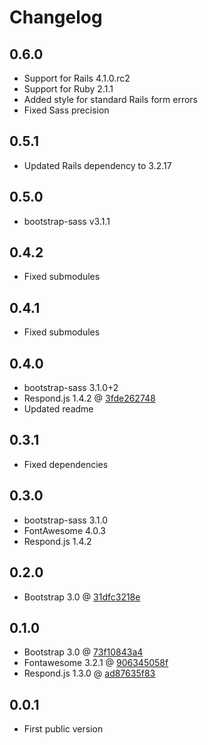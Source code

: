 # Changelog

## 0.6.0

* Support for Rails 4.1.0.rc2
* Support for Ruby 2.1.1
* Added style for standard Rails form errors
* Fixed Sass precision

## 0.5.1

* Updated Rails dependency to 3.2.17

## 0.5.0

* bootstrap-sass v3.1.1

## 0.4.2

* Fixed submodules

## 0.4.1

* Fixed submodules

## 0.4.0

* bootstrap-sass 3.1.0+2
* Respond.js 1.4.2 @ [3fde262748](https://github.com/scottjehl/Respond/commit/3fde2627484f8cb38e2bd4dbf2374cf41184b0f4)
* Updated readme

## 0.3.1

* Fixed dependencies

## 0.3.0

* bootstrap-sass 3.1.0
* FontAwesome 4.0.3
* Respond.js 1.4.2

## 0.2.0

* Bootstrap 3.0 @ [31dfc3218e](https://github.com/twbs/bootstrap/commit/31dfc3218e4aafca3a3963a632a22ee018362c00)

## 0.1.0

* Bootstrap 3.0 @ [73f10843a4](https://github.com/twbs/bootstrap/commit/73f10843a487ee94bed755ecfd7c853cb657bf38)
* Fontawesome 3.2.1 @ [906345058f](https://github.com/FortAwesome/Font-Awesome/commit/906345058f738c2b931f89754a319ed108e17bd8)
* Respond.js 1.3.0 @ [ad87635f83](https://github.com/scottjehl/Respond/commit/ad87635f83f8b811e1da53c082325a4b35960771)

## 0.0.1

* First public version
